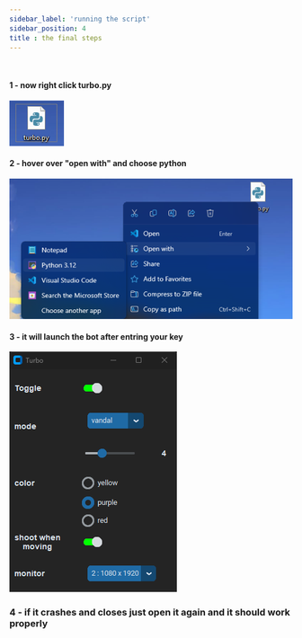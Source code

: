 ```yaml
---
sidebar_label: 'running the script'
sidebar_position: 4
title : the final steps 
---
```


<br/>

#### 1 -  now right click turbo.py
![image](turbo.png)
#### 2 - hover over "open with" and choose python
![image](rightclick.png)
#### 3 - it will launch the bot after entring your key
![image](botmenu.png)
### 4 - if it crashes and closes just open it again and it should work properly

